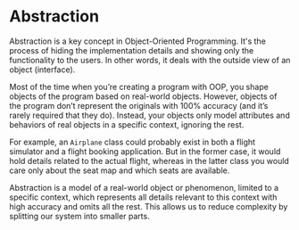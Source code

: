 # Abstraction

Abstraction is a key concept in Object-Oriented Programming. It's the process of hiding the implementation details and showing only the functionality to the users. In other words, it deals with the outside view of an object (interface).

Most of the time when you’re creating a program with OOP, you shape objects of the program based on real-world objects. However, objects of the program don’t represent the originals with 100% accuracy (and it’s rarely required that they do). Instead, your objects only model attributes and behaviors of real objects in a specific context, ignoring the rest.

For example, an `Airplane` class could probably exist in both a flight simulator and a flight booking application. But in the former case, it would hold details related to the actual flight, whereas in the latter class you would care only about the seat map and which seats are available.

Abstraction is a model of a real-world object or phenomenon, limited to a specific context, which represents all details relevant to this context with high accuracy and omits all the rest. This allows us to reduce complexity by splitting our system into smaller parts.
